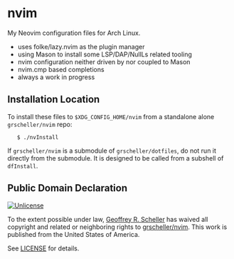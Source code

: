 # nvim

My Neovim configuration files for Arch Linux.

* uses folke/lazy.nvim as the plugin manager
* using Mason to install some LSP/DAP/NullLs related tooling
* nvim configuration neither driven by nor coupled to Mason
* nvim.cmp based completions
* always a work in progress

## Installation Location

To install these files to `$XDG_CONFIG_HOME/nvim` from a standalone
alone `grscheller/nvim` repo:


```
   $ ./nvInstall
```

If `grscheller/nvim` is a submodule of `grscheller/dotfiles`, do not run
it directly from the submodule.  It is designed to be called from
a subshell of `dfInstall`.

## Public Domain Declaration

<p xmlns:dct="http://purl.org/dc/terms/"
   xmlns:vcard="http://www.w3.org/2001/vcard-rdf/3.0#">
  <a rel="license"
     href="http://creativecommons.org/publicdomain/zero/1.0/">
     <img src="http://i.creativecommons.org/p/zero/1.0/88x31.png"
          style="border-style: none;"
          alt="Unlicense"></a>

  To the extent possible under law,
  [Geoffrey R. Scheller](https://github.com/grscheller)
  has waived all copyright and related or neighboring rights
  to [grscheller/nvim](https://github.com/grscheller/nvim).
  This work is published from the United States of America.
</p>

See [LICENSE](LICENSE) for details.
